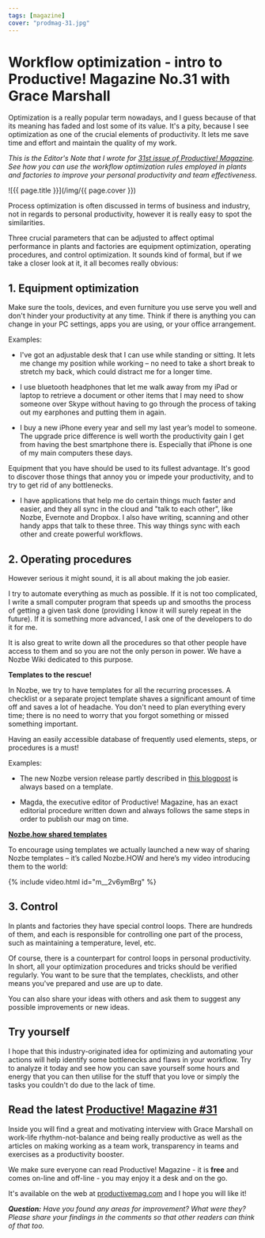 ```yaml
---
tags: [magazine]
cover: "prodmag-31.jpg"
---
```


# Workflow optimization - intro to Productive! Magazine No.31 with Grace Marshall

Optimization is a really popular term nowadays, and I guess because of that its meaning has faded and lost some of its value. It's a pity, because I see optimization as one of the crucial elements of productivity. It lets me save time and effort and maintain the quality of my work.

*This is the Editor's Note that I wrote for [31st issue of Productive! Magazine][31]. See how you can use the workflow optimization rules employed in plants and factories to improve your personal productivity and team effectiveness.*

<!--More-->

![{{ page.title }}](/img/{{ page.cover }})

Process optimization is often discussed in terms of business and industry, not in regards to personal productivity, however it is really easy to spot the similarities.

Three crucial parameters that can be adjusted to affect optimal performance in plants and factories are equipment optimization, operating procedures, and control optimization. It sounds kind of formal, but if we take a closer look at it, it all becomes really obvious:



## 1. Equipment optimization

Make sure the tools, devices, and even furniture you use serve you well and don't hinder your productivity at any time. Think if there is anything you can change in your PC settings, apps you are using, or your office arrangement.

Examples:

- I've got an adjustable desk that I can use while standing or sitting. It lets me change my position while working – no need to take a short break to stretch my back, which could distract me for a longer time.

- I use bluetooth headphones that let me walk away from my iPad or laptop to retrieve a document or other items that I may need to show someone over Skype without having to go through the process of taking out my earphones and putting them in again.

- I buy a new iPhone every year and sell my last year’s model to someone. The upgrade price difference is well worth the productivity gain I get from having the best smartphone there is. Especially that iPhone is one of my main computers these days.

Equipment that you have should be used to its fullest advantage. It's good to discover those things that annoy you or impede your productivity, and to try to get rid of any bottlenecks.

- I have applications that help me do certain things much faster and easier, and they all sync in the cloud and "talk to each other", like Nozbe, Evernote and Dropbox. I also have writing, scanning and other handy apps that talk to these three. This way things sync with each other and create powerful workflows.

## 2. Operating procedures

However serious it might sound, it is all about making the job easier.

I try to automate everything as much as possible. If it is not too complicated, I write a small computer program that speeds up and smooths the process of getting a given task done (providing I know it will surely repeat in the future). If it is something more advanced, I ask one of the developers to do it for me.

It is also great to write down all the procedures so that other people have access to them and so you are not the only person in power. We have a Nozbe Wiki dedicated to this purpose.

**Templates to the rescue!** 

In Nozbe, we try to have templates for all the recurring processes. A checklist or a separate project template shaves a significant amount of time off and saves a lot of headache. You don't need to plan everything every time; there is no need to worry that you forgot something or missed something important.

Having an easily accessible database of frequently used elements, steps, or procedures is a must!

Examples:

- The new Nozbe version release partly described in [this blogpost][dev] is always based on a template.

- Magda, the executive editor of Productive! Magazine, has an exact editorial procedure written down and always follows the same steps in order to publish our mag on time.

**[Nozbe.how shared templates][nh]**

To encourage using templates we actually launched a new way of sharing Nozbe templates – it’s called Nozbe.HOW and here’s my video introducing them to the world:

{% include video.html id="m__2v6ymBrg" %}

## 3. Control

In plants and factories they have special control loops. There are hundreds of them, and each is responsible for controlling one part of the process, such as maintaining a temperature, level, etc.

Of course, there is a counterpart for control loops in personal productivity. In short, all your optimization procedures and tricks should be verified regularly. You want to be sure that the templates, checklists, and other means you've prepared and use are up to date.

You can also share your ideas with others and ask them to suggest any possible improvements or new ideas.

## Try yourself

I hope that this industry-originated idea for optimizing and automating your actions will help identify some bottlenecks and flaws in your workflow. Try to analyze it today and see how you can save yourself some hours and energy that you can then utilise for the stuff that you love or simply the tasks you couldn't do due to the lack of time.

## Read the latest [Productive! Magazine #31][31]

Inside you will find a great and motivating interview with Grace Marshall on work-life rhythm-not-balance and being really productive as well as the articles on making working as a team work, transparency in teams and exercises as a productivity booster.

We make sure everyone can read Productive! Magazine - it is **free** and comes on-line and off-line - you may enjoy it a desk and on the go. 

It's available on the web at [productivemag.com][31] and I hope you will like it! 

***Question:*** *Have you found any areas for improvement? What were they? Please share your findings in the comments so that other readers can think of that too.*



[dev]: https://nozbe.com/blog/development-in-nozbe/ "How we use Nozbe – Software development = Blogpost by Nozbe Product Manager – Rafal"
[nh]: https://how.nozbe.com/featured/ "The list of Nozbe.how templates = The best Nozbe.how templates that Nozbe users have shared"
[31]: http://productivemag.com/31
[ios]: https://productivemag.remag.me/go/en
[and]: https://productivemag.remag.me/go/ena